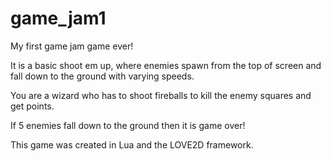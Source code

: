 # game_jam1


My first game jam game ever!

  It is a basic shoot em up, where enemies spawn from the top of screen and fall down to the ground with varying speeds.

  You are a wizard who has to shoot fireballs to kill the enemy squares and get points.

  If 5 enemies fall down to the ground then it is game over!

  This game was created in Lua and the LOVE2D framework.
